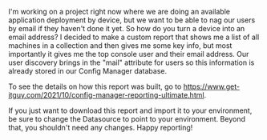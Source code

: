 I'm working on a project right now where we are doing an available application deployment by device, but we want to be able to nag our users by email if they haven't done it yet. So how do you turn a device into an email address? I decided to make a custom report that shows me a list of all machines in a collection and then gives me some key info, but most importantly it gives me the top console user and their email address. Our user discovery brings in the "mail" attribute for users so this information is already stored in our Config Manager database.

To see the details on how this report was built, go to https://www.get-itguy.com/2021/10/config-manager-reporting-ultimate.html. 

If you just want to download this report and import it to your environment, be sure to change the Datasource to point to your environment. Beyond that, you shouldn't need any changes. Happy reporting!
